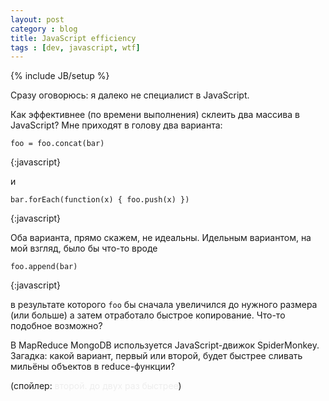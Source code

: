 ```yaml
---
layout: post
category : blog
title: JavaScript efficiency
tags : [dev, javascript, wtf]
---
```

{% include JB/setup %}

Сразу оговорюсь: я далеко не специалист в JavaScript.

Как эффективнее (по времени выполнения) склеить два массива в JavaScript?
Мне приходят в голову два варианта:

	foo = foo.concat(bar)
{:javascript}

и

	bar.forEach(function(x) { foo.push(x) })
{:javascript}

Оба варианта, прямо скажем, не идеальны.
Идельным вариантом, на мой взгляд, было бы что-то вроде

	foo.append(bar)
{:javascript}

в результате которого `foo` бы сначала увеличился до нужного размера (или больше)
а затем отработало быстрое копирование. Что-то подобное возможно?

В MapReduce MongoDB используется JavaScript-движок SpiderMonkey. Загадка: какой вариант, первый или второй, будет быстрее сливать мильёны объектов в reduce-функции?

(спойлер: <span style="color: #eee">второй. до двух раз быстрее</span>)
